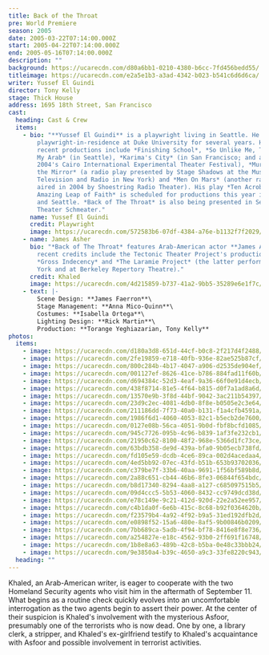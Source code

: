 ```yaml
---
title: Back of the Throat
pre: World Premiere
season: 2005
date: 2005-03-22T07:14:00.000Z
start: 2005-04-22T07:14:00.000Z
end: 2005-05-16T07:14:00.000Z
description: ""
background: https://ucarecdn.com/d80a6bb1-0210-4380-b6cc-7fd456bedd55/
titleimage: https://ucarecdn.com/e2a5e1b3-a3ad-4342-b023-b541c6d6d6ca/
writer: Yussef El Guindi
director: Tony Kelly
stage: Thick House
address: 1695 18th Street, San Francisco
cast:
  heading: Cast & Crew
  items:
    - bio: "**Yussef El Guindi** is a playwright living in Seattle. He was
        playwright-in-residence at Duke University for several years. His most
        recent productions include *Finishing School*, *So Unlike Me, Trading In
        My Arab* (in Seattle), *Karima's City* (in San Francisco; and as part of
        2004's Cairo International Experimental Theater Festival), *Murder in
        the Mirror* (a radio play presented by Stage Shadows at the Museum of
        Television and Radio in New York) and *Men On Mars* (another radio play
        aired in 2004 by Shoestring Radio Theater). His play *Ten Acrobats in An
        Amazing Leap of Faith* is scheduled for productions this year in Chicago
        and Seattle. *Back of The Throat* is also being presented in Seattle by
        Theater Schmeater."
      name: Yussef El Guindi
      credit: Playwright
      image: https://ucarecdn.com/572583b6-07df-4384-a76e-b1132f7f2029/
    - name: James Asher
      bio: "*Back of The Throat* features Arab-American actor **James Asher**, whose
        recent credits include the Tectonic Theater Project's productions of
        *Gross Indecency* and *The Laramie Project* (the latter performed in New
        York and at Berkeley Repertory Theatre)."
      credit: Khaled
      image: https://ucarecdn.com/4d215859-b737-41a2-9bb5-35289e6e1f7c/
    - text: |-
        Scene Design: **James Faerron**\
        Stage Management: **Anna Mico-Quinn**\
        Costumes: **Isabella Ortega**\
        Lighting Design: **Rick Martin**\
        Production: **Torange Yeghiazarian, Tony Kelly**
photos:
  items:
    - image: https://ucarecdn.com/d180a3d8-651d-44cf-b0c8-2f217d4f2488/
    - image: https://ucarecdn.com/2fe19859-e718-40fb-936e-82ae525b87cf/
    - image: https://ucarecdn.com/800c284b-4b17-4047-a906-d2535de904ef/
    - image: https://ucarecdn.com/001127ef-8626-41ce-b786-884fad11f60b/
    - image: https://ucarecdn.com/d694384c-52d3-4eaf-9a36-66f0e91d4ecb/
    - image: https://ucarecdn.com/438f8714-81e5-4f64-b815-d0f7a1ad8a6d/
    - image: https://ucarecdn.com/13570e9b-3f8d-44bf-9042-3ac211b54397/
    - image: https://ucarecdn.com/23d9c2ec-4081-4db0-8f8e-b0505e2c3e64/
    - image: https://ucarecdn.com/211186dd-7f73-40a0-b131-f1a4cfb4591a/
    - image: https://ucarecdn.com/1986f6d1-4060-4053-82c1-b5ecb2de7600/
    - image: https://ucarecdn.com/0127e08b-56ca-4051-9b0d-fbf8bcfd1085/
    - image: https://ucarecdn.com/945c7726-095b-4c96-b839-1af3fe232cb1/
    - image: https://ucarecdn.com/21950c62-8100-48f2-968e-5366d1fc73ce/
    - image: https://ucarecdn.com/63bdb358-de9d-439a-bfa0-9b05ecb738fd/
    - image: https://ucarecdn.com/fd105e59-dcdb-4ce6-89ca-002d4acedaa4/
    - image: https://ucarecdn.com/4ed5bb92-07ec-43fd-b51b-653b93702036/
    - image: https://ucarecdn.com/c379be7f-33b6-40aa-9691-1f56bf589b8d/
    - image: https://ucarecdn.com/2a88c651-cb44-46b6-8fe3-06844f654bdc/
    - image: https://ucarecdn.com/b8d17340-8294-4aa8-a127-c685097515b5/
    - image: https://ucarecdn.com/09d4ccc5-5b53-4060-8432-cc9749dcd38d/
    - image: https://ucarecdn.com/e78c149e-9c21-412d-920d-22e2a52ee957/
    - image: https://ucarecdn.com/c4b1da0f-6e6b-415c-8c68-b92f0364620b/
    - image: https://ucarecdn.com/f23579b4-4a92-4f92-b9a5-31ed192dfb2d/
    - image: https://ucarecdn.com/e0898f52-15a6-480e-8af5-9b00846b0209/
    - image: https://ucarecdn.com/7bb689ca-5adb-4f94-bf78-8416e8f8e736/
    - image: https://ucarecdn.com/a254827e-e18c-4562-93b0-2ff691f16748/
    - image: https://ucarecdn.com/1b8e8a63-489b-42c8-b5ba-0e48c33bbb24/
    - image: https://ucarecdn.com/9e3850a4-b39c-4650-a9c3-33fe8220c943/
  heading: ""
---
```

Khaled, an Arab-American writer, is eager to cooperate with the two Homeland Security agents who visit him in the aftermath of September 11. What begins as a routine check quickly evolves into an uncomfortable interrogation as the two agents begin to assert their power.  At the center of their suspicion is Khaled's involvement with the mysterious Asfoor, presumably one of the terrorists who is now dead.  One by one, a library clerk, a stripper, and Khaled's ex-girlfriend testify to Khaled's acquaintance with Asfoor and possible involvement in terrorist activities.